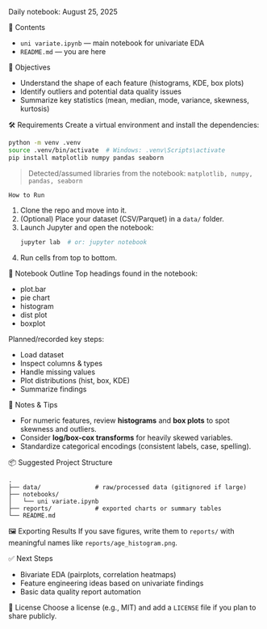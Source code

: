 

 Daily notebook: August 25, 2025


 📁 Contents
- `uni variate.ipynb` — main notebook for univariate EDA
- `README.md` — you are here

 🎯 Objectives
- Understand the shape of each feature (histograms, KDE, box plots)
- Identify outliers and potential data quality issues
- Summarize key statistics (mean, median, mode, variance, skewness, kurtosis)

 🛠 Requirements
Create a virtual environment and install the dependencies:

```bash
python -m venv .venv
source .venv/bin/activate  # Windows: .venv\Scripts\activate
pip install matplotlib numpy pandas seaborn
```

> Detected/assumed libraries from the notebook: `matplotlib, numpy, pandas, seaborn`

    How to Run
1. Clone the repo and move into it.
2. (Optional) Place your dataset (CSV/Parquet) in a `data/` folder.
3. Launch Jupyter and open the notebook:
   ```bash
   jupyter lab  # or: jupyter notebook
   ```
4. Run cells from top to bottom.

 🔎 Notebook Outline
Top headings found in the notebook:
- plot.bar
- pie chart
- histogram
- dist plot
- boxplot

Planned/recorded key steps:
- Load dataset
- Inspect columns & types
- Handle missing values
- Plot distributions (hist, box, KDE)
- Summarize findings

 📝 Notes & Tips
- For numeric features, review **histograms** and **box plots** to spot skewness and outliers.
- Consider **log/box-cox transforms** for heavily skewed variables.
- Standardize categorical encodings (consistent labels, case, spelling).

📦 Suggested Project Structure
```
.
├── data/               # raw/processed data (gitignored if large)
├── notebooks/
│   └── uni variate.ipynb
├── reports/            # exported charts or summary tables
└── README.md
```

 🖼 Exporting Results
If you save figures, write them to `reports/` with meaningful names like `reports/age_histogram.png`.

 ✅ Next Steps
- Bivariate EDA (pairplots, correlation heatmaps)
- Feature engineering ideas based on univariate findings
- Basic data quality report automation

 🧾 License
Choose a license (e.g., MIT) and add a `LICENSE` file if you plan to share publicly.
